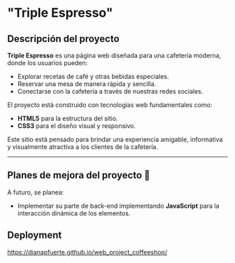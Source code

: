 # "Triple Espresso"

## Descripción del proyecto

**Triple Espresso** es una página web diseñada para una cafetería moderna, donde los usuarios pueden:

- Explorar recetas de café y otras bebidas especiales.
- Reservar una mesa de manera rápida y sencilla.
- Conectarse con la cafetería a través de nuestras redes sociales.

El proyecto está construido con tecnologías web fundamentales como:

- **HTML5** para la estructura del sitio.
- **CSS3** para el diseño visual y responsivo.

Este sitio está pensado para brindar una experiencia amigable, informativa y visualmente atractiva a los clientes de la cafetería.

---

## Planes de mejora del proyecto 🚀

A futuro, se planea:

- Implementar su parte de back-end implementando **JavaScript** para la interacción dinámica de los elementos.

## Deployment

https://dianapfuerte.github.io/web_project_coffeeshop/
